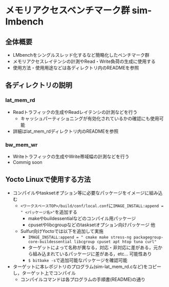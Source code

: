 # メモリアクセスベンチマーク群 sim-lmbench
## 全体概要
- LMbenchをシングルスレッド化するなど簡略化したベンチマーク群
- メモリアクセスレイテンシの計測やRead・Write負荷の生成に使用する
- 使用方法・使用用途などは各ディレクトリ内のREADMEを参照

## 各ディレクトリの説明
### lat_mem_rd
- Readトラフィックの生成やReadレイテンシの計測などを行う
    - キャッシュパーティショニングが有効化されているかの確認にも使用可能
- 詳細はlat_mem_rdディレクトリ内のREADMEを参照

### bw_mem_wr
- Writeトラフィックの生成やWrite帯域幅の計測などを行う
- Commig soon
    
## Yocto Linuxで使用する方法
- コンパイルやtasksetオプション等に必要なパッケージをイメージに組み込む
    - ``<ワークスペースTOP>/build/conf/local.conf``に``IMAGE_INSTALL:append = " <パッケージ名>"``を追加する
        - makeやbuildessentialなどのコンパイル用パッケージ
        - cpusetやlibcgroupなどのtasksetオプション向けパッケージ 他
    - Sulfur向けYoctoでは以下を追加して実施
        - ``IMAGE_INSTALL:append = " cmake make stress-ng packagegroup-core-buildessential libcgroup cpuset apt htop tuna curl"``
        - ターゲットによって名称が異なる，対応・非対応に差がある，元から組み込まれているパッケージに差がある，etc... 可能性あり
        - ``$ bitbake -s``で追加可能なパッケージを確認可能
- ターゲットに本レポジトリのプログラム(sim-lat_mem_rd.cなど)をコピーし，ターゲット上でコンパイル
    - コンパイルコマンドは各プログラムの手順書(README)の通り
    